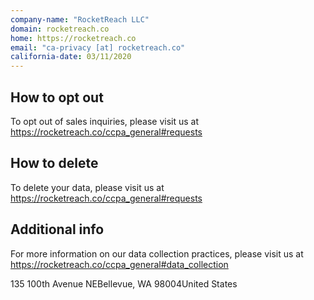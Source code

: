 ```yaml
---
company-name: "RocketReach LLC"
domain: rocketreach.co
home: https://rocketreach.co
email: "ca-privacy [at] rocketreach.co"
california-date: 03/11/2020
---
```

## How to opt out


To opt out of sales inquiries, please visit us at https://rocketreach.co/ccpa_general#requests

## How to delete


To delete your data, please visit us at https://rocketreach.co/ccpa_general#requests

## Additional info


For more information on our data collection practices, please visit us at https://rocketreach.co/ccpa_general#data_collection

135 100th Avenue NEBellevue, WA 98004United States













